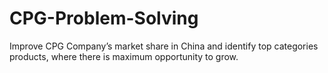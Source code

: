 # CPG-Problem-Solving

Improve CPG Company’s market share in China and identify top categories products, where there is maximum opportunity to grow. 
